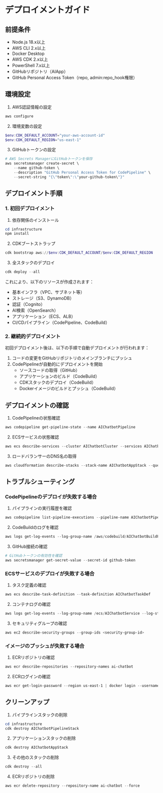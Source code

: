# デプロイメントガイド

## 前提条件

- Node.js 18.x以上
- AWS CLI 2.x以上
- Docker Desktop
- AWS CDK 2.x以上
- PowerShell 7.x以上
- GitHubリポジトリ（AIApp）
- GitHub Personal Access Token（repo, admin:repo_hook権限）

## 環境設定

1. AWS認証情報の設定
```powershell
aws configure
```

2. 環境変数の設定
```powershell
$env:CDK_DEFAULT_ACCOUNT="your-aws-account-id"
$env:CDK_DEFAULT_REGION="us-east-1"
```

3. GitHubトークンの設定
```powershell
# AWS Secrets ManagerにGitHubトークンを保存
aws secretsmanager create-secret \
    --name github-token \
    --description "GitHub Personal Access Token for CodePipeline" \
    --secret-string "{\"token\":\"your-github-token\"}"
```

## デプロイメント手順

### 1. 初回デプロイメント

1. 依存関係のインストール
```powershell
cd infrastructure
npm install
```

2. CDKブートストラップ
```powershell
cdk bootstrap aws://$env:CDK_DEFAULT_ACCOUNT/$env:CDK_DEFAULT_REGION
```

3. 全スタックのデプロイ
```powershell
cdk deploy --all
```

これにより、以下のリソースが作成されます：
- 基本インフラ（VPC、サブネット等）
- ストレージ（S3、DynamoDB）
- 認証（Cognito）
- AI検索（OpenSearch）
- アプリケーション（ECS、ALB）
- CI/CDパイプライン（CodePipeline、CodeBuild）

### 2. 継続的デプロイメント

初回デプロイメント後は、以下の手順で自動デプロイメントが行われます：

1. コードの変更をGitHubリポジトリのメインブランチにプッシュ
2. CodePipelineが自動的にデプロイメントを開始
   - ソースコードの取得（GitHub）
   - アプリケーションのビルド（CodeBuild）
   - CDKスタックのデプロイ（CodeBuild）
   - Dockerイメージのビルドとプッシュ（CodeBuild）

## デプロイメントの確認

1. CodePipelineの状態確認
```powershell
aws codepipeline get-pipeline-state --name AIChatbotPipeline
```

2. ECSサービスの状態確認
```powershell
aws ecs describe-services --cluster AIChatbotCluster --services AIChatbotService
```

3. ロードバランサーのDNS名の取得
```powershell
aws cloudformation describe-stacks --stack-name AIChatbotAppStack --query 'Stacks[0].Outputs[?OutputKey==`LoadBalancerDNS`].OutputValue' --output text
```

## トラブルシューティング

### CodePipelineのデプロイが失敗する場合

1. パイプラインの実行履歴を確認
```powershell
aws codepipeline list-pipeline-executions --pipeline-name AIChatbotPipeline
```

2. CodeBuildのログを確認
```powershell
aws logs get-log-events --log-group-name /aws/codebuild/AIChatbotBuildProject --log-stream-name <build-id>
```

3. GitHub接続の確認
```powershell
# GitHubトークンの有効性を確認
aws secretsmanager get-secret-value --secret-id github-token
```

### ECSサービスのデプロイが失敗する場合

1. タスク定義の確認
```powershell
aws ecs describe-task-definition --task-definition AIChatbotTaskDef
```

2. コンテナログの確認
```powershell
aws logs get-log-events --log-group-name /ecs/AIChatbotService --log-stream-name <task-id>
```

3. セキュリティグループの確認
```powershell
aws ec2 describe-security-groups --group-ids <security-group-id>
```

### イメージのプッシュが失敗する場合

1. ECRリポジトリの確認
```powershell
aws ecr describe-repositories --repository-names ai-chatbot
```

2. ECRログインの確認
```powershell
aws ecr get-login-password --region us-east-1 | docker login --username AWS --password-stdin $repositoryUri
```

## クリーンアップ

1. パイプラインスタックの削除
```powershell
cd infrastructure
cdk destroy AIChatbotPipelineStack
```

2. アプリケーションスタックの削除
```powershell
cdk destroy AIChatbotAppStack
```

3. その他のスタックの削除
```powershell
cdk destroy --all
```

4. ECRリポジトリの削除
```powershell
aws ecr delete-repository --repository-name ai-chatbot --force
``` 